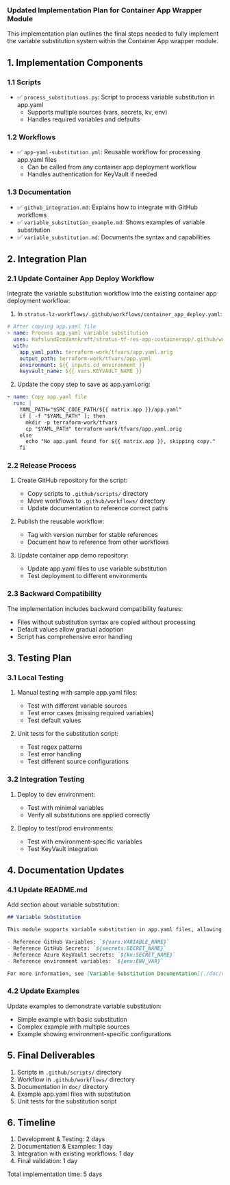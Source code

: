 ### Updated Implementation Plan for Container App Wrapper Module

This implementation plan outlines the final steps needed to fully implement the variable substitution system within the Container App wrapper module.

## 1. Implementation Components

### 1.1 Scripts

- ✅ `process_substitutions.py`: Script to process variable substitution in app.yaml
  - Supports multiple sources (vars, secrets, kv, env)
  - Handles required variables and defaults

### 1.2 Workflows

- ✅ `app-yaml-substitution.yml`: Reusable workflow for processing app.yaml files
  - Can be called from any container app deployment workflow
  - Handles authentication for KeyVault if needed

### 1.3 Documentation

- ✅ `github_integration.md`: Explains how to integrate with GitHub workflows
- ✅ `variable_substitution_example.md`: Shows examples of variable substitution
- ✅ `variable_substitution.md`: Documents the syntax and capabilities

## 2. Integration Plan

### 2.1 Update Container App Deploy Workflow

Integrate the variable substitution workflow into the existing container app deployment workflow:

1. In `stratus-lz-workflows/.github/workflows/container_app_deploy.yaml`:

```yaml
# After copying app.yaml file
- name: Process app.yaml variable substitution
  uses: HafslundEcoVannkraft/stratus-tf-res-app-containerapp/.github/workflows/app-yaml-substitution.yml@main
  with:
    app_yaml_path: terraform-work/tfvars/app.yaml.orig
    output_path: terraform-work/tfvars/app.yaml
    environment: ${{ inputs.cd_environment }}
    keyvault_name: ${{ vars.KEYVAULT_NAME }}
```

2. Update the copy step to save as app.yaml.orig:

```yaml
- name: Copy app.yaml file
  run: |
    YAML_PATH="$SRC_CODE_PATH/${{ matrix.app }}/app.yaml"
    if [ -f "$YAML_PATH" ]; then
      mkdir -p terraform-work/tfvars
      cp "$YAML_PATH" terraform-work/tfvars/app.yaml.orig
    else
      echo "No app.yaml found for ${{ matrix.app }}, skipping copy."
    fi
```

### 2.2 Release Process

1. Create GitHub repository for the script:

   - Copy scripts to `.github/scripts/` directory
   - Move workflows to `.github/workflows/` directory
   - Update documentation to reference correct paths

2. Publish the reusable workflow:

   - Tag with version number for stable references
   - Document how to reference from other workflows

3. Update container app demo repository:
   - Update app.yaml files to use variable substitution
   - Test deployment to different environments

### 2.3 Backward Compatibility

The implementation includes backward compatibility features:

- Files without substitution syntax are copied without processing
- Default values allow gradual adoption
- Script has comprehensive error handling

## 3. Testing Plan

### 3.1 Local Testing

1. Manual testing with sample app.yaml files:

   - Test with different variable sources
   - Test error cases (missing required variables)
   - Test default values

2. Unit tests for the substitution script:
   - Test regex patterns
   - Test error handling
   - Test different source configurations

### 3.2 Integration Testing

1. Deploy to dev environment:

   - Test with minimal variables
   - Verify all substitutions are applied correctly

2. Deploy to test/prod environments:
   - Test with environment-specific variables
   - Test KeyVault integration

## 4. Documentation Updates

### 4.1 Update README.md

Add section about variable substitution:

```markdown
## Variable Substitution

This module supports variable substitution in app.yaml files, allowing you to:

- Reference GitHub Variables: `${vars:VARIABLE_NAME}`
- Reference GitHub Secrets: `${secrets:SECRET_NAME}`
- Reference Azure KeyVault secrets: `${kv:SECRET_NAME}`
- Reference environment variables: `${env:ENV_VAR}`

For more information, see [Variable Substitution Documentation](./doc/variable_substitution.md).
```

### 4.2 Update Examples

Update examples to demonstrate variable substitution:

- Simple example with basic substitution
- Complex example with multiple sources
- Example showing environment-specific configurations

## 5. Final Deliverables

1. Scripts in `.github/scripts/` directory
2. Workflow in `.github/workflows/` directory
3. Documentation in `doc/` directory
4. Example app.yaml files with substitution
5. Unit tests for the substitution script

## 6. Timeline

1. Development & Testing: 2 days
2. Documentation & Examples: 1 day
3. Integration with existing workflows: 1 day
4. Final validation: 1 day

Total implementation time: 5 days
